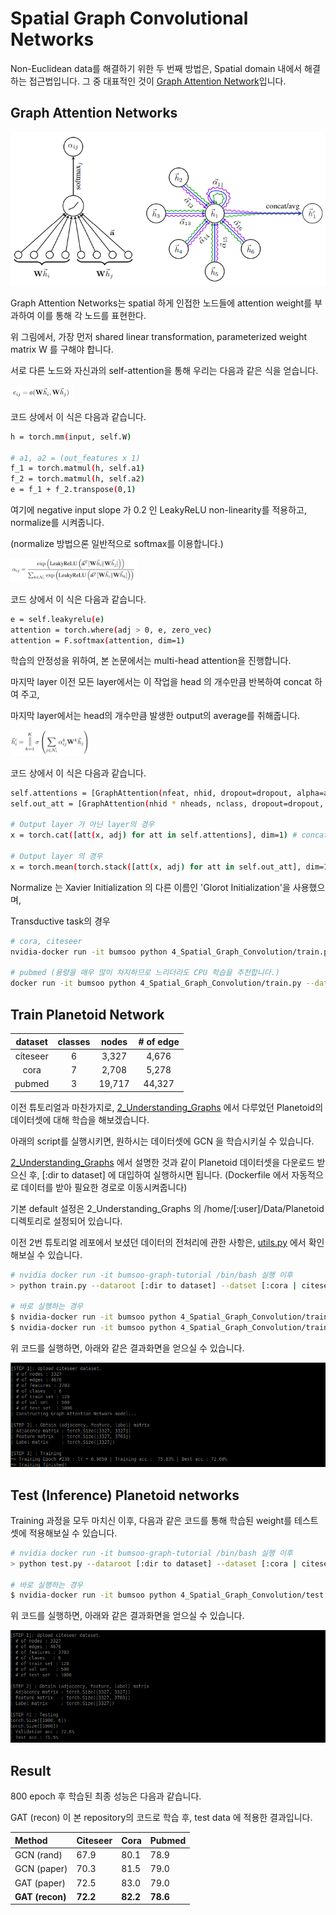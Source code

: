 # Spatial Graph Convolutional Networks

Non-Euclidean data를 해결하기 위한 두 번째 방법은, Spatial domain 내에서 해결하는 접근법입니다.
그 중 대표적인 것이 [Graph Attention Network](https://arxiv.org/pdf/1710.10903.pdf)입니다.

## Graph Attention Networks

<p align="center"><img src="./imgs/GAT.png"></p>

Graph Attention Networks는 spatial 하게 인접한 노드들에 attention weight를 부과하여 이를 통해 각 노드를 표현한다.

위 그림에서, 가장 먼저 shared linear transformation, parameterized weight matrix W 를 구해야 합니다.

서로 다른 노드와 자신과의 self-attention을 통해 우리는 다음과 같은 식을 얻습니다.

<p align="left"><img width="20%" src="./imgs/e_ij.png"></p>

코드 상에서 이 식은 다음과 같습니다.

```bash
h = torch.mm(input, self.W)

# a1, a2 = (out_features x 1)
f_1 = torch.matmul(h, self.a1)
f_2 = torch.matmul(h, self.a2)
e = f_1 + f_2.transpose(0,1)
```

여기에 negative input slope 가 0.2 인 LeakyReLU non-linearity를 적용하고, normalize를 시켜줍니다.

(normalize 방법으론 일반적으로 softmax를 이용합니다.)

<p align="left"><img width="40%" src="./imgs/a_ij.png"></p>

코드 상에서 이 식은 다음과 같습니다.

```bash
e = self.leakyrelu(e)
attention = torch.where(adj > 0, e, zero_vec)
attention = F.softmax(attention, dim=1)
```

학습의 안정성을 위하여, 본 논문에서는 multi-head attention을 진행합니다.

마지막 layer 이전 모든 layer에서는 이 작업을 head 의 개수만큼 반복하여 concat 하여 주고,

마지막 layer에서는 head의 개수만큼 발생한 output의 average를 취해줍니다.

<p align="left"><img width="25%" src="./imgs/multi_head.png"></p>

코드 상에서 이 식은 다음과 같습니다.

```bash
self.attentions = [GraphAttention(nfeat, nhid, dropout=dropout, alpha=alpha, concat=True) for _ in range(nheads)] # concat
self.out_att = [GraphAttention(nhid * nheads, nclass, dropout=dropout, alpha=alpha, concat=False) for _ in range(nouts)]

# Output layer 가 아닌 layer의 경우
x = torch.cat([att(x, adj) for att in self.attentions], dim=1) # concat

# Output layer 의 경우
x = torch.mean(torch.stack([att(x, adj) for att in self.out_att], dim=1), dim=1) # avg (for pubmed)
```

Normalize 는 Xavier Initialization 의 다른 이름인 'Glorot Initialization'을 사용했으며,

Transductive task의 경우
```bash
# cora, citeseer
nvidia-docker run -it bumsoo python 4_Spatial_Graph_Convolution/train.py --dataset [:dataset] --weight_decay 5e-4 --dropout 0.6 --nb_heads 8 --nb_outs 1

# pubmed (용량을 매우 많이 차지하므로 느리더라도 CPU 학습을 추천합니다.)
docker run -it bumsoo python 4_Spatial_Graph_Convolution/train.py --dataset pubmed --weight_decay 1e-3 --dropout 0.6 --nb_heads 8 --nb_outs 8
```

## Train Planetoid Network

| dataset | classes | nodes | # of  edge  |
|:-------:|:-------:|:-----:|:-----------:|
| citeseer| 6       | 3,327 | 4,676       |
| cora    | 7       | 2,708 | 5,278       |
| pubmed  | 3       | 19,717| 44,327      |


이전 튜토리얼과 마찬가지로, [2_Understanding_Graphs](../2_Understanding_Graphs) 에서 다루었던 Planetoid의 데이터셋에 대해 학습을 해보겠습니다.

아래의 script를 실행시키면, 원하시는 데이터셋에 GCN 을 학습시키실 수 있습니다.

[2_Understanding_Graphs](../2_Understanding_Graphs) 에서 설명한 것과 같이 Planetoid 데이터셋을 다운로드 받으신 후, [:dir to dataset] 에 대입하여 실행하시면 됩니다. (Dockerfile 에서 자동적으로 데이터를 받아 필요한 경로로 이동시켜줍니다)

기본 default 설정은 2_Understanding_Graphs 의 /home/[:user]/Data/Planetoid 디렉토리로 설정되어 있습니다.

이전 2번 튜토리얼 레포에서 보셨던 데이터의 전처리에 관한 사항은, [utils.py](utils.py) 에서 확인해보실 수 있습니다.

```bash
# nvidia docker run -it bumsoo-graph-tutorial /bin/bash 실행 이후
> python train.py --dataroot [:dir to dataset] --datset [:cora | citeseer | pubmed]

# 바로 실행하는 경우
$ nvidia-docker run -it bumsoo python 4_Spatial_Graph_Convolution/train.py --dataset pubmed --lr 0.01 --weight_decay 1e-3 --nb_heads 8
$ nvidia-docker run -it bumsoo python 4_Spatial_Graph_Convolution/train.py --dataset [:else] --lr 5e-3
```

위 코드를 실행하면, 아래와 같은 결과화면을 얻으실 수 있습니다.

![train_citeseer](./imgs/citeseer_attention_train.png)

## Test (Inference) Planetoid networks

Training 과정을 모두 마치신 이후, 다음과 같은 코드를 통해 학습된 weight를 테스트셋에 적용해보실 수 있습니다.

```bash
# nvidia docker run -it bumsoo-graph-tutorial /bin/bash 실행 이후
> python test.py --dataroot [:dir to dataset] --dataset [:cora | citeseer | pubmed]

# 바로 실행하는 경우
$ nvidia-docker run -it bumsoo python 4_Spatial_Graph_Convolution/test.py --dataset [:dataset]
```

위 코드를 실행하면, 아래와 같은 결과화면을 얻으실 수 있습니다.

![test_citeseer](./imgs/citeseer_attention_test.png)

## Result

800 epoch 후 학습된 최종 성능은 다음과 같습니다.

GAT (recon) 이 본 repository의 코드로 학습 후, test data 에 적용한 결과입니다.

| Method      | Citeseer | Cora | Pubmed |
|:------------|:---------|:-----|:-------|
| GCN (rand)  | 67.9     | 80.1 | 78.9   |
| GCN (paper) | 70.3     | 81.5 | 79.0   |
| GAT (paper) | 72.5     | 83.0 | 79.0   |
| **GAT (recon)** | **72.2**     | **82.2** | **78.6**   |
